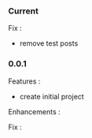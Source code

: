 ### Current

Fix :
 - remove test posts

### 0.0.1

Features :
 - create initial project

Enhancements :

Fix :